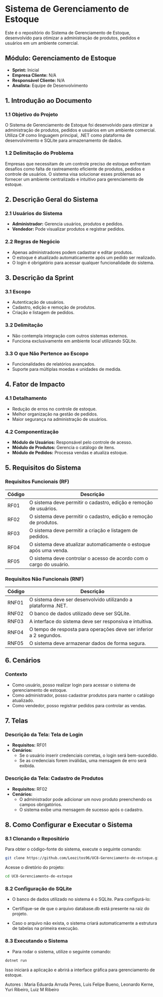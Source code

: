 
# Sistema de Gerenciamento de Estoque

Este é o repositório do Sistema de Gerenciamento de Estoque, desenvolvido para otimizar a administração de produtos, pedidos e usuários em um ambiente comercial.

## Módulo: Gerenciamento de Estoque
- **Sprint:** Inicial
- **Empresa Cliente:** N/A
- **Responsável Cliente:** N/A
- **Analista:** Equipe de Desenvolvimento

## 1. Introdução ao Documento

### 1.1 Objetivo do Projeto

O Sistema de Gerenciamento de Estoque foi desenvolvido para otimizar a administração de produtos, pedidos e usuários em um ambiente comercial. Utiliza C# como linguagem principal, .NET como plataforma de desenvolvimento e SQLite para armazenamento de dados.

### 1.2 Delimitação do Problema

Empresas que necessitam de um controle preciso de estoque enfrentam desafios como falta de rastreamento eficiente de produtos, pedidos e controle de usuários. O sistema visa solucionar esses problemas ao fornecer um ambiente centralizado e intuitivo para gerenciamento de estoque.

## 2. Descrição Geral do Sistema

### 2.1 Usuários do Sistema

- **Administrador:** Gerencia usuários, produtos e pedidos.
- **Vendedor:** Pode visualizar produtos e registrar pedidos.

### 2.2 Regras de Negócio

- Apenas administradores podem cadastrar e editar produtos.
- O estoque é atualizado automaticamente após um pedido ser realizado.
- O login é obrigatório para acessar qualquer funcionalidade do sistema.

## 3. Descrição da Sprint

### 3.1 Escopo

- Autenticação de usuários.
- Cadastro, edição e remoção de produtos.
- Criação e listagem de pedidos.

### 3.2 Delimitação

- Não contempla integração com outros sistemas externos.
- Funciona exclusivamente em ambiente local utilizando SQLite.

### 3.3 O que Não Pertence ao Escopo

- Funcionalidades de relatórios avançados.
- Suporte para múltiplas moedas e unidades de medida.

## 4. Fator de Impacto

### 4.1 Detalhamento

- Redução de erros no controle de estoque.
- Melhor organização na gestão de pedidos.
- Maior segurança na administração de usuários.

### 4.2 Componentização

- **Módulo de Usuários:** Responsável pelo controle de acesso.
- **Módulo de Produtos:** Gerencia o catálogo de itens.
- **Módulo de Pedidos:** Processa vendas e atualiza estoque.

## 5. Requisitos do Sistema

### Requisitos Funcionais (RF)

| Código | Descrição |
|--------|-----------|
| RF01   | O sistema deve permitir o cadastro, edição e remoção de usuários. |
| RF02   | O sistema deve permitir o cadastro, edição e remoção de produtos. |
| RF03   | O sistema deve permitir a criação e listagem de pedidos. |
| RF04   | O sistema deve atualizar automaticamente o estoque após uma venda. |
| RF05   | O sistema deve controlar o acesso de acordo com o cargo do usuário. |

### Requisitos Não Funcionais (RNF)

| Código | Descrição |
|--------|-----------|
| RNF01  | O sistema deve ser desenvolvido utilizando a plataforma .NET. |
| RNF02  | O banco de dados utilizado deve ser SQLite. |
| RNF03  | A interface do sistema deve ser responsiva e intuitiva. |
| RNF04  | O tempo de resposta para operações deve ser inferior a 2 segundos. |
| RNF05  | O sistema deve armazenar dados de forma segura. |

## 6. Cenários

### Contexto

- Como usuário, posso realizar login para acessar o sistema de gerenciamento de estoque.
- Como administrador, posso cadastrar produtos para manter o catálogo atualizado.
- Como vendedor, posso registrar pedidos para controlar as vendas.

## 7. Telas

### Descrição da Tela: Tela de Login
- **Requisitos:** RF01
- **Cenários:**
  - Se o usuário inserir credenciais corretas, o login será bem-sucedido.
  - Se as credenciais forem inválidas, uma mensagem de erro será exibida.

### Descrição da Tela: Cadastro de Produtos
- **Requisitos:** RF02
- **Cenários:**
  - O administrador pode adicionar um novo produto preenchendo os campos obrigatórios.
  - O sistema exibe uma mensagem de sucesso após o cadastro.

## 8. Como Configurar e Executar o Sistema

### 8.1 Clonando o Repositório

Para obter o código-fonte do sistema, execute o seguinte comando:

```bash
git clone https://github.com/Leozitos96/UC8-Gerenciamento-de-estoque.git
```

Acesse o diretório do projeto: 

```bash 
cd UC8-Gerenciamento-de-estoque
```

### 8.2 Configuração do SQLite 

- O banco de dados utilizado no sistema é o SQLite. Para configurá-lo: 

- Certifique-se de que o arquivo database.db está presente na raiz do projeto. 

- Caso o arquivo não exista, o sistema criará automaticamente a estrutura de tabelas na primeira execução. 

### 8.3 Executando o Sistema 

- Para rodar o sistema, utilize o seguinte comando: 
``` bash
dotnet run 
```  

Isso iniciará a aplicação e abrirá a interface gráfica para gerenciamento de estoque. 

Autores : Maria Eduarda Arruda Peres, Luis Felipe Bueno, Leonardo Kerne, Yuri Ribeiro, Luiz M Ribeiro
